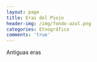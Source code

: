 ```yaml
---
layout: page
title: Eras del Piojo
header-img: /img/fondo-azul.png
categories: Etnográfico
comments: 'true'
---
```



Antiguas eras

<div class="photos">
</div>
